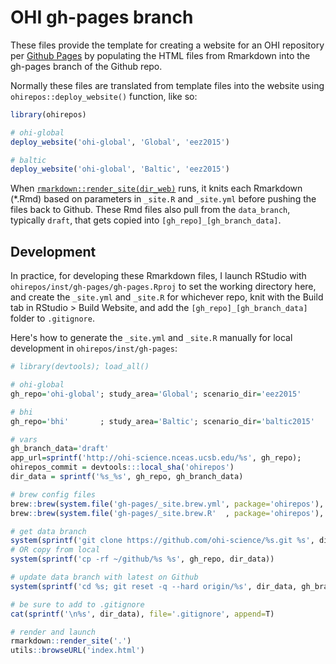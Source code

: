 # OHI gh-pages branch

These files provide the template for creating a website for an OHI repository per [Github Pages](http://pages.github.com) by populating the HTML files from Rmarkdown into the gh-pages branch of the Github repo.

Normally these files are translated from template files into the website using `ohirepos::deploy_website()` function, like so:

```r
library(ohirepos)

# ohi-global
deploy_website('ohi-global', 'Global', 'eez2015')

# baltic
deploy_website('ohi-global', 'Baltic', 'eez2015')
```

When [`rmarkdown::render_site(dir_web)`](http://rmarkdown.rstudio.com/rmarkdown_websites.html) runs, it knits each Rmarkdown (*.Rmd) based on parameters in `_site.R` and `_site.yml` before pushing the files back to Github. These Rmd files also pull from the `data_branch`, typically `draft`, that gets copied into `[gh_repo]_[gh_branch_data]`. 

## Development

In practice, for developing these Rmarkdown files, I launch RStudio with `ohirepos/inst/gh-pages/gh-pages.Rproj` to set the working directory here, and create the `_site.yml` and `_site.R` for whichever repo, knit with the Build tab in RStudio > Build Website, and add the `[gh_repo]_[gh_branch_data]` folder to `.gitignore`.

Here's how to generate the `_site.yml` and `_site.R` manually for local development in `ohirepos/inst/gh-pages`:

```r
# library(devtools); load_all()

# ohi-global
gh_repo='ohi-global'; study_area='Global'; scenario_dir='eez2015'

# bhi
gh_repo='bhi'       ; study_area='Baltic'; scenario_dir='baltic2015'

# vars
gh_branch_data='draft'
app_url=sprintf('http://ohi-science.nceas.ucsb.edu/%s', gh_repo); 
ohirepos_commit = devtools:::local_sha('ohirepos')
dir_data = sprintf('%s_%s', gh_repo, gh_branch_data)

# brew config files
brew::brew(system.file('gh-pages/_site.brew.yml', package='ohirepos'), '_site.yml')
brew::brew(system.file('gh-pages/_site.brew.R'  , package='ohirepos'), '_site.R'  )

# get data branch 
system(sprintf('git clone https://github.com/ohi-science/%s.git %s', dir_data))
# OR copy from local
system(sprintf('cp -rf ~/github/%s %s', gh_repo, dir_data))

# update data branch with latest on Github
system(sprintf('cd %s; git reset -q --hard origin/%s', dir_data, gh_branch_data))

# be sure to add to .gitignore
cat(sprintf('\n%s', dir_data), file='.gitignore', append=T)

# render and launch
rmarkdown::render_site('.')
utils::browseURL('index.html')
```


